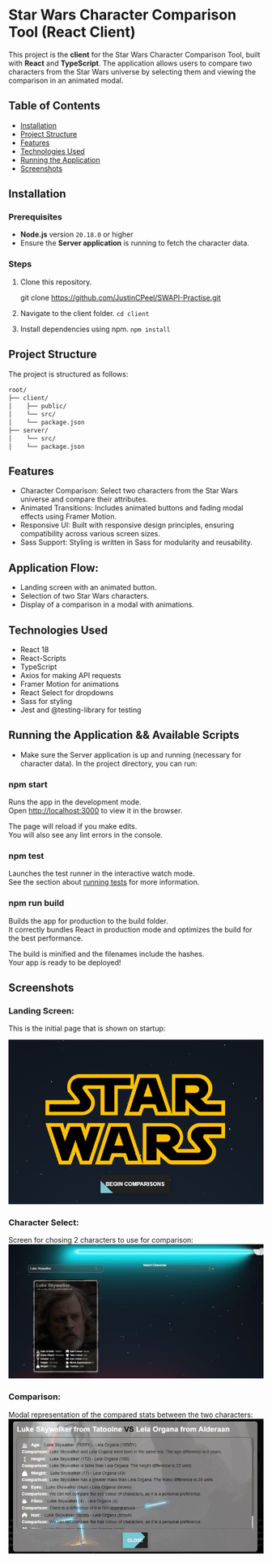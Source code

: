 # Star Wars Character Comparison Tool (React Client)

This project is the **client** for the Star Wars Character Comparison Tool, built with **React** and **TypeScript**. The application allows users to compare two characters from the Star Wars universe by selecting them and viewing the comparison in an animated modal.

## Table of Contents

- [Installation](#installation)
- [Project Structure](#project-structure)
- [Features](#features)
- [Technologies Used](#technologies-used)
- [Running the Application](#running-the-application)
- [Screenshots](#screenshots)

## Installation

### Prerequisites

- **Node.js** version `20.18.0` or higher
- Ensure the **Server application** is running to fetch the character data.

### Steps

1. Clone this repository.

   git clone <https://github.com/JustinCPeel/SWAPI-Practise.git>

2. Navigate to the client folder.
   `cd client`

3. Install dependencies using npm.
   `npm install`

## Project Structure

The project is structured as follows:

```
root/ 
├── client/ 
│    ├── public/ 
│    └── src/ 
│    └── package.json
├── server/
│    └── src/ 
│    └── package.json
```
## Features

- Character Comparison: Select two characters from the Star Wars universe and compare their attributes.
- Animated Transitions: Includes animated buttons and fading modal effects using Framer Motion.
- Responsive UI: Built with responsive design principles, ensuring compatibility across various screen sizes.
- Sass Support: Styling is written in Sass for modularity and reusability.

## Application Flow:

- Landing screen with an animated button.
- Selection of two Star Wars characters.
- Display of a comparison in a modal with animations.

## Technologies Used

- React 18
- React-Scripts
- TypeScript
- Axios for making API requests
- Framer Motion for animations
- React Select for dropdowns
- Sass for styling
- Jest and @testing-library for testing

## Running the Application && Available Scripts

- Make sure the Server application is up and running (necessary for character data).
  In the project directory, you can run:

### npm start

Runs the app in the development mode.\
Open [http://localhost:3000](http://localhost:3000) to view it in the browser.

The page will reload if you make edits.\
You will also see any lint errors in the console.

### npm test

Launches the test runner in the interactive watch mode.\
See the section about [running tests](https://facebook.github.io/create-react-app/docs/running-tests) for more information.

### npm run build

Builds the app for production to the build folder.\
It correctly bundles React in production mode and optimizes the build for the best performance.

The build is minified and the filenames include the hashes.\
Your app is ready to be deployed!


## Screenshots
### Landing Screen:
This is the initial page that is shown on startup:

![Landing Screen](landing.png)

### Character Select:
Screen for chosing 2 characters to use for comparison:
![Character Select](characterSelect.png)

### Comparison:
Modal representation of the compared stats between the two characters:
![Comparison](comparison.png)